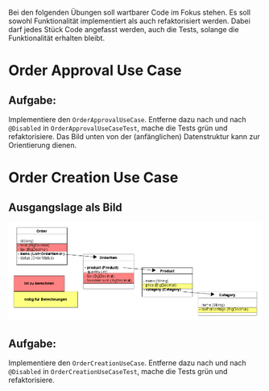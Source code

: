 Bei den folgenden Übungen soll wartbarer Code im Fokus stehen. Es soll sowohl Funktionalität implementiert 
als auch refaktorisiert werden. Dabei darf jedes Stück Code angefasst werden, auch die Tests, solange
die Funktionalität erhalten bleibt.

# Order Approval Use Case

## Aufgabe:

Implementiere den `OrderApprovalUseCase`. Entferne dazu nach und nach `@Disabled` in `OrderApprovalUseCaseTest`,
mache die Tests grün und refaktorisiere. Das Bild unten von der (anfänglichen) Datenstruktur kann zur Orientierung 
dienen.

# Order Creation Use Case

## Ausgangslage als Bild

![](datenstruktur.png)

## Aufgabe:

Implementiere den `OrderCreationUseCase`. Entferne dazu nach und nach `@Disabled` in `OrderCreationUseCaseTest`,
mache die Tests grün und refaktorisiere.


